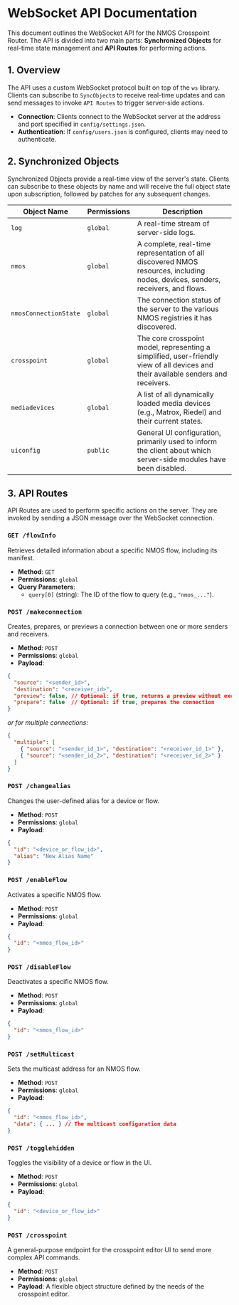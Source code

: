 # WebSocket API Documentation

This document outlines the WebSocket API for the NMOS Crosspoint Router. The API is divided into two main parts: **Synchronized Objects** for real-time state management and **API Routes** for performing actions.

## 1. Overview

The API uses a custom WebSocket protocol built on top of the `ws` library. Clients can subscribe to `SyncObject`s to receive real-time updates and can send messages to invoke `API Routes` to trigger server-side actions.

- **Connection**: Clients connect to the WebSocket server at the address and port specified in `config/settings.json`.
- **Authentication**: If `config/users.json` is configured, clients may need to authenticate.

## 2. Synchronized Objects

Synchronized Objects provide a real-time view of the server's state. Clients can subscribe to these objects by name and will receive the full object state upon subscription, followed by patches for any subsequent changes.

| Object Name           | Permissions | Description                                                                                                                               |
| --------------------- | ----------- | ----------------------------------------------------------------------------------------------------------------------------------------- |
| `log`                 | `global`    | A real-time stream of server-side logs.                                                                                                   |
| `nmos`                | `global`    | A complete, real-time representation of all discovered NMOS resources, including nodes, devices, senders, receivers, and flows.             |
| `nmosConnectionState` | `global`    | The connection status of the server to the various NMOS registries it has discovered.                                                     |
| `crosspoint`          | `global`    | The core crosspoint model, representing a simplified, user-friendly view of all devices and their available senders and receivers.        |
| `mediadevices`        | `global`    | A list of all dynamically loaded media devices (e.g., Matrox, Riedel) and their current states.                                           |
| `uiconfig`            | `public`    | General UI configuration, primarily used to inform the client about which server-side modules have been disabled.                         |

## 3. API Routes

API Routes are used to perform specific actions on the server. They are invoked by sending a JSON message over the WebSocket connection.

### `GET /flowInfo`

Retrieves detailed information about a specific NMOS flow, including its manifest.

- **Method**: `GET`
- **Permissions**: `global`
- **Query Parameters**:
  - `query[0]` (string): The ID of the flow to query (e.g., `"nmos_..."`).

### `POST /makeconnection`

Creates, prepares, or previews a connection between one or more senders and receivers.

- **Method**: `POST`
- **Permissions**: `global`
- **Payload**:

```json
{
  "source": "<sender_id>",
  "destination": "<receiver_id>",
  "preview": false, // Optional: if true, returns a preview without executing
  "prepare": false  // Optional: if true, prepares the connection
}
```

*or for multiple connections:*

```json
{
  "multiple": [
    { "source": "<sender_id_1>", "destination": "<receiver_id_1>" },
    { "source": "<sender_id_2>", "destination": "<receiver_id_2>" }
  ]
}
```

### `POST /changealias`

Changes the user-defined alias for a device or flow.

- **Method**: `POST`
- **Permissions**: `global`
- **Payload**:

```json
{
  "id": "<device_or_flow_id>",
  "alias": "New Alias Name"
}
```

### `POST /enableFlow`

Activates a specific NMOS flow.

- **Method**: `POST`
- **Permissions**: `global`
- **Payload**:

```json
{
  "id": "<nmos_flow_id>"
}
```

### `POST /disableFlow`

Deactivates a specific NMOS flow.

- **Method**: `POST`
- **Permissions**: `global`
- **Payload**:

```json
{
  "id": "<nmos_flow_id>"
}
```

### `POST /setMulticast`

Sets the multicast address for an NMOS flow.

- **Method**: `POST`
- **Permissions**: `global`
- **Payload**:

```json
{
  "id": "<nmos_flow_id>",
  "data": { ... } // The multicast configuration data
}
```

### `POST /togglehidden`

Toggles the visibility of a device or flow in the UI.

- **Method**: `POST`
- **Permissions**: `global`
- **Payload**:

```json
{
  "id": "<device_or_flow_id>"
}
```

### `POST /crosspoint`

A general-purpose endpoint for the crosspoint editor UI to send more complex API commands.

- **Method**: `POST`
- **Permissions**: `global`
- **Payload**: A flexible object structure defined by the needs of the crosspoint editor.
